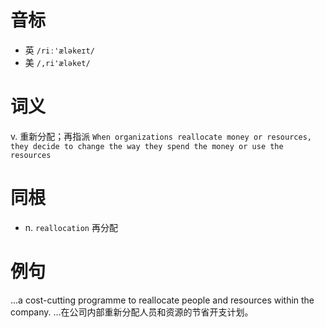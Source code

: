 # 音标

- 英 `/riː'æləkeɪt/`
- 美 `/,ri'æləket/`

# 词义

v. 重新分配；再指派
`When organizations reallocate money or resources, they decide to change the way they spend the money or use the resources`

# 同根

- n. `reallocation` 再分配

# 例句

...a cost-cutting programme to reallocate people and resources within the company.
…在公司内部重新分配人员和资源的节省开支计划。


